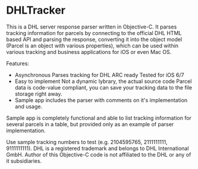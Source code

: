 DHLTracker
==========

This is a DHL server response parser written in Objective-C. It parses tracking information for parcels by connecting to the official DHL HTML based API and parsing the response, converting it into the object model (Parcel is an object with various properties), which can be used within various tracking and business applications for iOS or even Mac OS.

Features: 
- Asynchronous Parses tracking for DHL ARC ready Tested for iOS 6/7
- Easy to implement Not a dynamic lybrary, the actual source code Parcel data is code-value compliant, you can save your tracking data to the file storage right away.  
- Sample app includes the parser with comments on it's implementation and usage. 

Sample app is completely functional and able to list tracking information for several parcels in a table, but provided only as an example of parser implementation.  

Use sample tracking numbers to test (e.g. 2104595765, 2111111111, 9111111111).  DHL is a registered trademark and belongs to DHL International GmbH. Author of this Objective-C code is not affiliated to the DHL or any of it subsidiaries.
